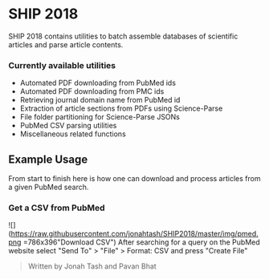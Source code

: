 # SHIP 2018
SHIP 2018 contains utilities to batch assemble databases of scientific articles and parse article contents.

### Currently available utilities

 - Automated PDF downloading from PubMed ids
 - Automated PDF downloading from PMC  ids
 - Retrieving journal domain name from PubMed id 
 - Extraction of article sections from PDFs using Science-Parse
 - File folder partitioning for Science-Parse JSONs
 - PubMed CSV parsing utilities
 - Miscellaneous related functions

## Example Usage

From start to finish here is how one can download and process articles from a given PubMed search.
### Get a CSV from PubMed
![](https://raw.githubusercontent.com/jonahtash/SHIP2018/master/img/pmed.png =786x396"Download CSV")
After searching for a query on the PubMed website select "Send To" > "File" > Format: CSV and press "Create File"
>Written by Jonah Tash and Pavan Bhat